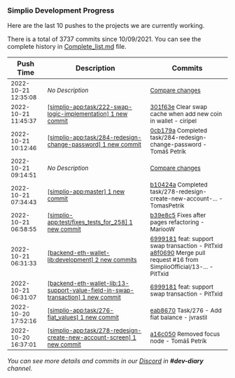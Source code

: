 
### Simplio Development Progress

Here are the last 10 pushes to the projects we are currently working.

There is a total of 3737 commits since 10/09/2021. You can see the complete history in
 [Complete_list.md](Complete_list.md) file.

| Push Time | Description | Commits |
| --- | --- | --- |
| <sub>2022-10-21 12:35:08</sub> | <sub>_No Description_</sub> | <sub>[Compare changes](https://github.com/SimplioOfficial/simplio-app/compare/eab867023af4...8f8f9e1697e3)</sub> |
| <sub>2022-10-21 11:45:37</sub> | <sub>[[simplio-app:task/222\-swap\-logic\-implementation] 1 new commit](https://github.com/SimplioOfficial/simplio-app/commit/301f63eec6f25af2e34dff996e39fce13e3d9dfc)</sub> | <sub>[301f63e](https://github.com/SimplioOfficial/simplio-app/commit/301f63eec6f25af2e34dff996e39fce13e3d9dfc) Clear swap cache when add new coin in wallet - ciripel</sub> |
| <sub>2022-10-21 10:12:46</sub> | <sub>[[simplio-app:task/284\-redesign\-change\-password] 1 new commit](https://github.com/SimplioOfficial/simplio-app/commit/0cb179a14630318eb540933fa5369f1dcad8054b)</sub> | <sub>[0cb179a](https://github.com/SimplioOfficial/simplio-app/commit/0cb179a14630318eb540933fa5369f1dcad8054b) Completed task/284-redesign-change-password - Tomáš Petrík</sub> |
| <sub>2022-10-21 09:14:51</sub> | <sub>_No Description_</sub> | <sub>[Compare changes](https://github.com/SimplioOfficial/simplio-app/compare/b9eae46bd06c...57fbb2890dad)</sub> |
| <sub>2022-10-21 07:34:43</sub> | <sub>[[simplio-app:master] 1 new commit](https://github.com/SimplioOfficial/simplio-app/commit/b10424a656d2233886abb8ef3102108844ed506d)</sub> | <sub>[b10424a](https://github.com/SimplioOfficial/simplio-app/commit/b10424a656d2233886abb8ef3102108844ed506d) Completed task/278-redesign-create-new-account-... - TomasPetrik</sub> |
| <sub>2022-10-21 06:58:55</sub> | <sub>[[simplio-app:test/fixes\_tests\_for\_258] 1 new commit](https://github.com/SimplioOfficial/simplio-app/commit/b39e8c52d3a3719eab934ad0771dd172dabfb971)</sub> | <sub>[b39e8c5](https://github.com/SimplioOfficial/simplio-app/commit/b39e8c52d3a3719eab934ad0771dd172dabfb971) Fixes after pages refactoring - MariooW</sub> |
| <sub>2022-10-21 06:31:33</sub> | <sub>[[backend-eth-wallet-lib:development] 2 new commits](https://github.com/SimplioOfficial/backend-eth-wallet-lib/compare/d004e1dc380a...a8f0690d6ba9)</sub> | <sub>[6999181](https://github.com/SimplioOfficial/backend-eth-wallet-lib/commit/69991811f00e65912cd6c43e64798cceae597717) feat: support swap transaction - PitTxid<br>[a8f0690](https://github.com/SimplioOfficial/backend-eth-wallet-lib/commit/a8f0690d6ba9bdb81ee59ef02a9d3c3dc39a6a4a) Merge pull request #16 from SimplioOfficial/13-... - PitTxid</sub> |
| <sub>2022-10-21 06:31:07</sub> | <sub>[[backend-eth-wallet-lib:13\-support\-value\-field\-in\-swap\-transaction] 1 new commit](https://github.com/SimplioOfficial/backend-eth-wallet-lib/commit/69991811f00e65912cd6c43e64798cceae597717)</sub> | <sub>[6999181](https://github.com/SimplioOfficial/backend-eth-wallet-lib/commit/69991811f00e65912cd6c43e64798cceae597717) feat: support swap transaction - PitTxid</sub> |
| <sub>2022-10-20 17:52:16</sub> | <sub>[[simplio-app:task/276\-fiat\_values] 1 new commit](https://github.com/SimplioOfficial/simplio-app/commit/eab867023af4a2b8c033acc1c1d8641bd05dd55b)</sub> | <sub>[eab8670](https://github.com/SimplioOfficial/simplio-app/commit/eab867023af4a2b8c033acc1c1d8641bd05dd55b) Task/276 - Add fiat balance - jvrastil</sub> |
| <sub>2022-10-20 16:37:01</sub> | <sub>[[simplio-app:task/278\-redesign\-create\-new\-account\-screen] 1 new commit](https://github.com/SimplioOfficial/simplio-app/commit/a16c050fbf5587db0c60be879204527117c8ac5c)</sub> | <sub>[a16c050](https://github.com/SimplioOfficial/simplio-app/commit/a16c050fbf5587db0c60be879204527117c8ac5c) Removed focus node - Tomáš Petrík</sub> |

_You can see more details and commits in our [Discord](https://discord.gg/aKhjuwZmdP) in **#dev-diary** channel._
